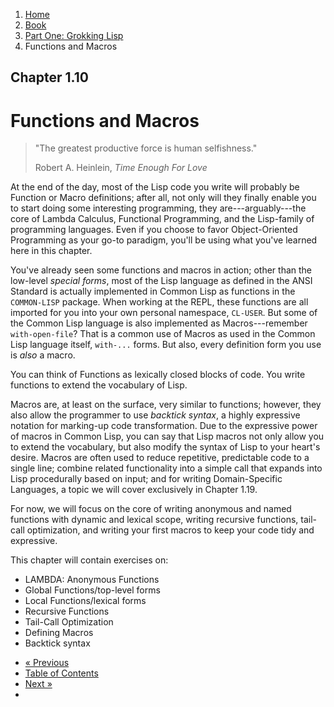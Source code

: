 <ol class="breadcrumb">
  <li><a href="/">Home</a></li>
  <li><a href="/book/">Book</a></li>
  <li><a href="/book/1-0-0-overview/">Part One: Grokking Lisp</a></li>
  <li class="active">Functions and Macros</li>
</ol>

## Chapter 1.10

# Functions and Macros

> "The greatest productive force is human selfishness."
> <footer>Robert A. Heinlein, <em>Time Enough For Love</em></footer>

At the end of the day, most of the Lisp code you write will probably be Function or Macro definitions; after all, not only will they finally enable you to start doing some interesting programming, they are---arguably---the core of Lambda Calculus, Functional Programming, and the Lisp-family of programming languages.  Even if you choose to favor Object-Oriented Programming as your go-to paradigm, you'll be using what you've learned here in this chapter.

You've already seen some functions and macros in action; other than the low-level *special forms*, most of the Lisp language as defined in the ANSI Standard is actually implemented in Common Lisp as functions in the `COMMON-LISP` package.  When working at the REPL, these functions are all imported for you into your own personal namespace, `CL-USER`.  But some of the Common Lisp language is also implemented as Macros---remember `with-open-file`?  That is a common use of Macros as used in the Common Lisp language itself, `with-...` forms.  But also, every definition form you use is *also* a macro.

You can think of Functions as lexically closed blocks of code.  You write functions to extend the vocabulary of Lisp.

Macros are, at least on the surface, very similar to functions; however, they also allow the programmer to use *backtick syntax*, a highly expressive notation for marking-up code transformation.  Due to the expressive power of macros in Common Lisp, you can say that Lisp macros not only allow you to extend the vocabulary, but also modify the syntax of Lisp to your heart's desire.  Macros are often used to reduce repetitive, predictable code to a single line; combine related functionality into a simple call that expands into Lisp procedurally based on input; and for writing Domain-Specific Languages, a topic we will cover exclusively in Chapter 1.19.

For now, we will focus on the core of writing anonymous and named functions with dynamic and lexical scope, writing recursive functions, tail-call optimization, and writing your first macros to keep your code tidy and expressive.

This chapter will contain exercises on:

* LAMBDA: Anonymous Functions
* Global Functions/top-level forms
* Local Functions/lexical forms
* Recursive Functions
* Tail-Call Optimization
* Defining Macros
* Backtick syntax

<ul class="pager">
  <li class="previous"><a href="/book/1-09-0-closures/">&laquo; Previous</a></li>
  <li><a href="/book/">Table of Contents</a></li>
  <li class="next"><a href="/book/1-11-0-text-adventure/">Next &raquo;</a><li>
</ul>
